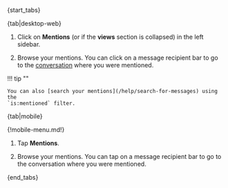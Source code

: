 {start_tabs}

{tab|desktop-web}

1. Click on <i class="zulip-icon zulip-icon-at-sign"></i> **Mentions**
   (or <i class="zulip-icon zulip-icon-at-sign"></i> if the **views**
   section is collapsed) in the left sidebar.

1. Browse your mentions. You can click on a message recipient bar to go
   to the [conversation](/help/reading-conversations) where you were mentioned.

!!! tip ""

    You can also [search your mentions](/help/search-for-messages) using the
    `is:mentioned` filter.

{tab|mobile}

{!mobile-menu.md!}

1. Tap <i class="zulip-icon zulip-icon-at-sign mobile-help"></i> **Mentions**.

1. Browse your mentions. You can tap on a message recipient bar to go
   to the conversation where you were mentioned.

{end_tabs}

